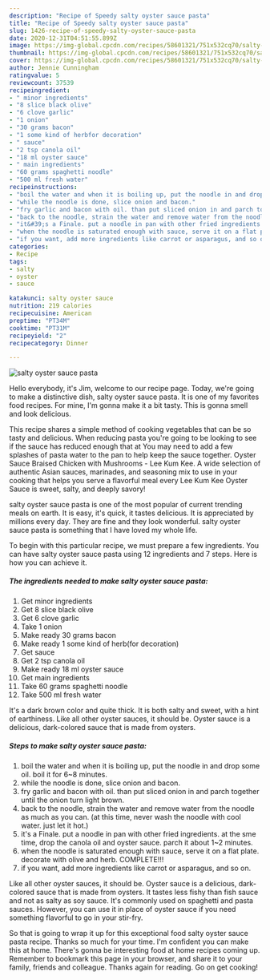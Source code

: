 ```yaml
---
description: "Recipe of Speedy salty oyster sauce pasta"
title: "Recipe of Speedy salty oyster sauce pasta"
slug: 1426-recipe-of-speedy-salty-oyster-sauce-pasta
date: 2020-12-31T04:51:55.899Z
image: https://img-global.cpcdn.com/recipes/58601321/751x532cq70/salty-oyster-sauce-pasta-recipe-main-photo.jpg
thumbnail: https://img-global.cpcdn.com/recipes/58601321/751x532cq70/salty-oyster-sauce-pasta-recipe-main-photo.jpg
cover: https://img-global.cpcdn.com/recipes/58601321/751x532cq70/salty-oyster-sauce-pasta-recipe-main-photo.jpg
author: Jennie Cunningham
ratingvalue: 5
reviewcount: 37539
recipeingredient:
- " minor ingredients"
- "8 slice black olive"
- "6 clove garlic"
- "1 onion"
- "30 grams bacon"
- "1 some kind of herbfor decoration"
- " sauce"
- "2 tsp canola oil"
- "18 ml oyster sauce"
- " main ingredients"
- "60 grams spaghetti noodle"
- "500 ml fresh water"
recipeinstructions:
- "boil the water and when it is boiling up, put the noodle in and drop some oil. boil it for 6~8 minutes."
- "while the noodle is done, slice onion and bacon."
- "fry garlic and bacon with oil. than put sliced onion in and parch together until the onion turn light brown."
- "back to the noodle, strain the water and remove water from the noodle as much as you can. (at this time, never wash the noodle with cool water. just let it hot.)"
- "it&#39;s a Finale. put a noodle in pan with other fried ingredients. at the sme time, drop the canola oil and oyster sauce. parch it about 1~2 minutes."
- "when the noodle is saturated enough with sauce, serve it on a flat plate. decorate with olive and herb. COMPLETE!!!"
- "if you want, add more ingredients like carrot or asparagus, and so on."
categories:
- Recipe
tags:
- salty
- oyster
- sauce

katakunci: salty oyster sauce 
nutrition: 219 calories
recipecuisine: American
preptime: "PT34M"
cooktime: "PT31M"
recipeyield: "2"
recipecategory: Dinner

---
```



![salty oyster sauce pasta](https://img-global.cpcdn.com/recipes/58601321/751x532cq70/salty-oyster-sauce-pasta-recipe-main-photo.jpg)

Hello everybody, it's Jim, welcome to our recipe page. Today, we're going to make a distinctive dish, salty oyster sauce pasta. It is one of my favorites food recipes. For mine, I'm gonna make it a bit tasty. This is gonna smell and look delicious.

This recipe shares a simple method of cooking vegetables that can be so tasty and delicious. When reducing pasta you&#39;re going to be looking to see if the sauce has reduced enough that at You may need to add a few splashes of pasta water to the pan to help keep the sauce together. Oyster Sauce Braised Chicken with Mushrooms - Lee Kum Kee. A wide selection of authentic Asian sauces, marinades, and seasoning mix to use in your cooking that helps you serve a flavorful meal every Lee Kum Kee Oyster Sauce is sweet, salty, and deeply savory!

salty oyster sauce pasta is one of the most popular of current trending meals on earth. It is easy, it's quick, it tastes delicious. It is appreciated by millions every day. They are fine and they look wonderful. salty oyster sauce pasta is something that I have loved my whole life.


To begin with this particular recipe, we must prepare a few ingredients. You can have salty oyster sauce pasta using 12 ingredients and 7 steps. Here is how you can achieve it.

<!--inarticleads1-->

##### The ingredients needed to make salty oyster sauce pasta:

1. Get  minor ingredients
1. Get 8 slice black olive
1. Get 6 clove garlic
1. Take 1 onion
1. Make ready 30 grams bacon
1. Make ready 1 some kind of herb(for decoration)
1. Get  sauce
1. Get 2 tsp canola oil
1. Make ready 18 ml oyster sauce
1. Get  main ingredients
1. Take 60 grams spaghetti noodle
1. Take 500 ml fresh water


It&#39;s a dark brown color and quite thick. It is both salty and sweet, with a hint of earthiness. Like all other oyster sauces, it should be. Oyster sauce is a delicious, dark-colored sauce that is made from oysters. 

<!--inarticleads2-->

##### Steps to make salty oyster sauce pasta:

1. boil the water and when it is boiling up, put the noodle in and drop some oil. boil it for 6~8 minutes.
1. while the noodle is done, slice onion and bacon.
1. fry garlic and bacon with oil. than put sliced onion in and parch together until the onion turn light brown.
1. back to the noodle, strain the water and remove water from the noodle as much as you can. (at this time, never wash the noodle with cool water. just let it hot.)
1. it&#39;s a Finale. put a noodle in pan with other fried ingredients. at the sme time, drop the canola oil and oyster sauce. parch it about 1~2 minutes.
1. when the noodle is saturated enough with sauce, serve it on a flat plate. decorate with olive and herb. COMPLETE!!!
1. if you want, add more ingredients like carrot or asparagus, and so on.


Like all other oyster sauces, it should be. Oyster sauce is a delicious, dark-colored sauce that is made from oysters. It tastes less fishy than fish sauce and not as salty as soy sauce. It&#39;s commonly used on spaghetti and pasta sauces. However, you can use it in place of oyster sauce if you need something flavorful to go in your stir-fry. 

So that is going to wrap it up for this exceptional food salty oyster sauce pasta recipe. Thanks so much for your time. I'm confident you can make this at home. There's gonna be interesting food at home recipes coming up. Remember to bookmark this page in your browser, and share it to your family, friends and colleague. Thanks again for reading. Go on get cooking!
